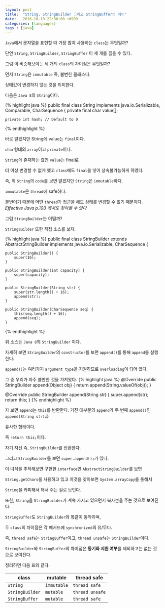 ```yaml
---
layout: post
title:  "String, StringBuilder 그리고 StringBuffer의 차이"
date:   2016-10-10 22:30:00 +0900
categories: [languages]
tags : [java]
---
```


`Java`에서 문자열을 표현할 때 가장 많이 사용하는 `class`는 무엇일까?

단연 `String`, `StringBuilder`, `StringBuffer` 이 세 개를 꼽을 수 있다.

그럼 이 비슷해보이는 세 개의 `class`의 차이점은 무엇일까?

<!--more-->

먼저 `String`은 `immutable` 즉, 불변한 클래스다.

상태값이 변경하지 않는 것을 의미한다.

다음은 `Java 8`의 `String`이다.

{% highlight java %}
public final class String
    implements java.io.Serializable, Comparable<String>, CharSequence {
    private final char value[];

    private int hash; // Default to 0
{% endhighlight %}

바로 알겠지만 String에 value는 `final`이다.

`char`형태의 `array`이고 `private`이다.

`String`에 존재하는 값인 `value`는 final로

더 이상 변경할 수 없게 했고 `class`에도 `final`을 넣어 상속불가능하게 하였다.

즉, 위 `String`의 `code`를 보면 알겠지만 `String`은 `immutable`하다.

`immutable`은 `thread`에 safe하다.

불변이기 때문에 어떤 `thread`가 접근을 해도 상태를 변경할 수 없기 때문이다.<br>
_Effective Java p.103 에서도 찾아볼 수 있다_

그럼 `StringBuilder`는 어떨까?

`StringBuilder` 또한 직접 소스를 보자.

{% highlight java %}
public final class StringBuilder
    extends AbstractStringBuilder
    implements java.io.Serializable, CharSequence
{

    public StringBuilder() {
        super(16);
    }

    public StringBuilder(int capacity) {
        super(capacity);
    }

    public StringBuilder(String str) {
        super(str.length() + 16);
        append(str);
    }

    public StringBuilder(CharSequence seq) {
        this(seq.length() + 16);
        append(seq);
    }
{% endhighlight %}

위 소스는 `Java 8`의 `StringBuilder` 이다.

자세히 보면 `StringBuilder`의 `constructor`를 보면 `append()`를 통해 `append`를 실행한다.

`append()`는 여러가지 `argument type`을 지원하므로 `overloading`이 되어 있다.

그 중 우리가 자주 쓸만한 것을 가져왔다.
{% highlight java %}
@Override
public StringBuilder append(Object obj) {
    return append(String.valueOf(obj));
}

@Override
public StringBuilder append(String str) {
    super.append(str);
    return this;
}
{% endhighlight %}

자 보면 `append`는 `this`를 반환한다. 거진 대부분의 `append`가 두 번째 `append()`인 `append(String str)`과

유사한 형태이다.

즉 `return this;`이다.

자기 자신 즉, `StringBuilder`를 반환한다.

그리고 `StringBuilder`를 보면 `super.append();`가 있다.

이 녀석을 추적해보면 구현한 `interface`인 `AbstractStringBuilder`를 보면

`String.getChars`를 사용하고 있고 이것을 찾아보면 `System.arrayCopy`를 통해서

`String`을 카피해서 해서 주는 걸로 보인다.

또한, `String`을 `StringBuilder`가 계속 가지고 있으면서 복사본을 주는 것으로 보여진다.

`StringBuffer`도 `StringBuilder`와 똑같이 동작하며,

두 `class`의 차이점은 각 메서드에 `synchronized`의 유/무다.

즉, `thread safe`는 `StringBuffer`이고, `thread unsafe`는 `StringBuilder`이다.

`StringBuilder`와 `StringBuffer`의 차이점은 **동기화 지원 여부**를 제외하고는 없는 것으로 보여진다.

정리하면 다음 표와 같다.

class | mutable | thread safe
------|---------|----------
`String`| `immutable`|`thread safe`
`StringBuilder`|`mutable`|`thread unsafe`
`StringBuffer`|`mutable`|`thread safe`
